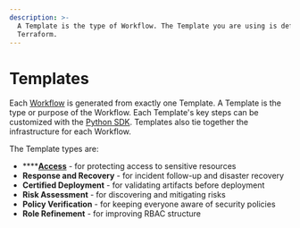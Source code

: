 ```yaml
---
description: >-
  A Template is the type of Workflow. The Template you are using is defined in
  Terraform.
---
```


# Templates

Each [Workflow](../what-is-a-workflow.md) is generated from exactly one Template. A Template is the type or purpose of the Workflow. Each Template's key steps can be customized with the [Python SDK](../python-sdk/). Templates also tie together the infrastructure for each Workflow.

The Template types are:

* \*\*\*\*[**Access**](access-template.md) - for protecting access to sensitive resources
* **Response and Recovery** - for incident follow-up and disaster recovery
* **Certified Deployment** - for validating artifacts before deployment
* **Risk Assessment** - for discovering and mitigating risks
* **Policy Verification** - for keeping everyone aware of security policies
* **Role Refinement** - for improving RBAC structure




